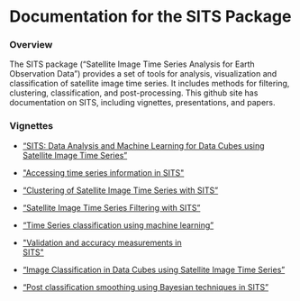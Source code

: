 Documentation for the SITS Package
================

### Overview

The SITS package (“Satellite Image Time Series Analysis for Earth
Observation Data”) provides a set of tools for analysis, visualization
and classification of satellite image time series. It includes methods
for filtering, clustering, classification, and post-processing. This
github site has documentation on SITS, including vignettes,
presentations, and papers.

### Vignettes

  - [“SITS: Data Analysis and Machine Learning for Data Cubes using
    Satellite Image Time
    Series”](https://github.com/e-sensing/sits-docs/blob/master/doc/sits.pdf)
    
  - ["Accessing time series information in 
      SITS"](https://github.com/e-sensing/sits-docs/blob/master/doc/timeseries.pdf)

  - [“Clustering of Satellite Image Time Series with
    SITS”](https://github.com/e-sensing/sits-docs/blob/master/doc/clustering.pdf)

  - [“Satellite Image Time Series Filtering with
    SITS”](https://github.com/e-sensing/sits-docs/blob/master/doc/filters.pdf)

  - [“Time Series classification using machine
    learning”](https://github.com/e-sensing/sits-docs/blob/master/doc/machinelearning.pdf)
    
  - ["Validation and accuracy measurements in  
    SITS"](https://github.com/e-sensing/sits-docs/blob/master/doc/validation.pdf)
    
  - [“Image Classification in Data Cubes using Satellite Image Time 
    Series”](https://github.com/e-sensing/sits-docs/blob/master/doc/rasterclassification.pdf)

  - [“Post classification smoothing using Bayesian techniques in
    SITS”](https://github.com/e-sensing/sits-docs/blob/master/doc/smoothing.pdf)
